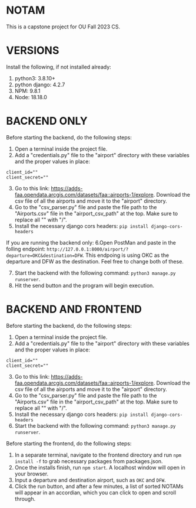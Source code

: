 # NOTAM

This is a capstone project for OU Fall 2023 CS.

# VERSIONS

Install the following, if not installed already:

1. python3: 3.8.10+ 
2. python django: 4.2.7
3. NPM: 9.8.1
4. Node: 18.18.0

# BACKEND ONLY

Before starting the backend, do the following steps:

1. Open a terminal inside the project file.
2. Add a "credentials.py" file to the "airport" directory with these variables and the proper values in place:

```
client_id=""
client_secret=""
```

3. Go to this link: https://adds-faa.opendata.arcgis.com/datasets/faa::airports-1/explore. Download the csv file of all the airports and move it to the "airport" directory.
4. Go to the "csv_parser.py" file and paste the file path to the "Airports.csv" file in the "airport_csv_path" at the top. Make sure to replace all "\" with "/".
5. Install the necessary django cors headers: `pip install django-cors-headers`

If you are running the backend only:
6.Open PostMan and paste in the folling endpoint: `http://127.0.0.1:8000/airport/?departure=OKC&destination=DFW`. This endpoing is using OKC as the departure and DFW as the destination. Feel free to change both of these.

7. Start the backend with the following command: `python3 manage.py runserver`.
8. Hit the send button and the program will begin execution.

# BACKEND AND FRONTEND

Before starting the backend, do the following steps:

1. Open a terminal inside the project file.
2. Add a "credentials.py" file to the "airport" directory with these variables and the proper values in place:

```
client_id=""
client_secret=""
```

3. Go to this link: https://adds-faa.opendata.arcgis.com/datasets/faa::airports-1/explore. Download the csv file of all the airports and move it to the "airport" directory.
4. Go to the "csv_parser.py" file and paste the file path to the "Airports.csv" file in the "airport_csv_path" at the top. Make sure to replace all "\" with "/".
5. Install the necessary django cors headers: `pip install django-cors-headers`
6. Start the backend with the following command: `python3 manage.py runserver`.

Before starting the frontend, do the following steps:

1. In a separate terminal, navigate to the frontend directory and run `npm install -f` to grab necessary packages from packages.json.
2. Once the installs finish, run `npm start`. A localhost window will open in your browser.
3. Input a departure and destination airport, such as `OKC` and `DFW`.
4. Click the run button, and after a few minutes, a list of sorted NOTAMs will appear in an accordian, which you can click to open and scroll through.
